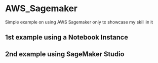 # AWS_Sagemaker
Simple example on using AWS Sagemaker only to showcase my skill in it


## 1st example using a Notebook Instance



## 2nd example using SageMaker Studio


